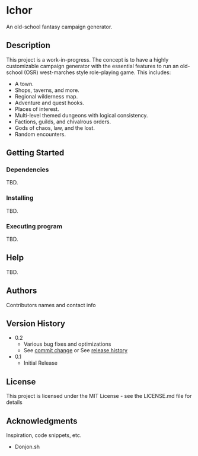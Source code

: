 # Ichor 

An old-school fantasy campaign generator.

## Description

This project is a work-in-progress. The concept is to have a highly
customizable campaign generator with the essential features to run an
old-school (OSR) west-marches style role-playing game. This includes:

* A town.
* Shops, taverns, and more.
* Regional wilderness map.
* Adventure and quest hooks.
* Places of interest.
* Multi-level themed dungeons with logical consistency.
* Factions, guilds, and chivalrous orders.
* Gods of chaos, law, and the lost.
* Random encounters.

## Getting Started

### Dependencies

TBD.

### Installing

TBD.

### Executing program

TBD.

## Help

TBD.

## Authors

Contributors names and contact info

## Version History

* 0.2
    * Various bug fixes and optimizations
    * See [commit change]() or See [release history]()
* 0.1
    * Initial Release

## License

This project is licensed under the MIT License - see the LICENSE.md file for details

## Acknowledgments

Inspiration, code snippets, etc.
* Donjon.sh
